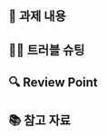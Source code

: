 ## 📝 과제 내용
<!-- 어떤 과제를 수행했는지 간략하게 설명해주세요, 스크린샷 첨부 필수!! -->

## 😵‍💫 트러블 슈팅
<!-- 과제를 수행하면서 어려웠던 점이나, 해결한 오류가 있다면 공유해주세요(선택) -->

## 🔍 Review Point
<!-- 운영진이 중점적으로 봐주었으면 하는 부분이 있다면 알려주세요(선택) -->

## 📚 참고 자료
<!-- 과제를 수행하면서 참고한 자료가 있다면 링크를 남겨주세요(선택) -->